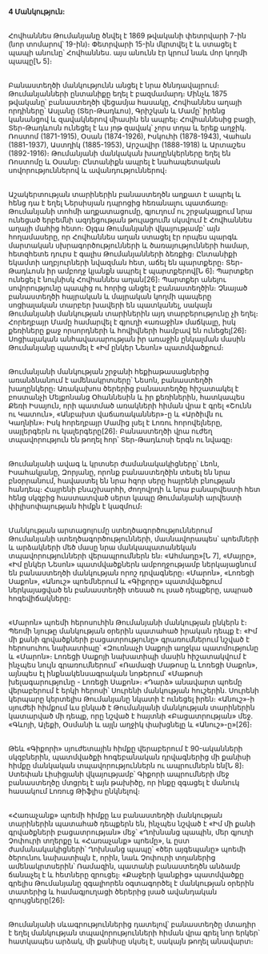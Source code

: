 **4 Մանկություն:**

\
Հովհաննես Թումանյանը ծնվել է 1869 թվականի փետրվարի 7-ին (նոր տոմարով՝ 19-ին)։ Փետրվարի 15-ին մկրտվել է և ստացել է պապի անունը՝ Հովհաննես․ այս անունն էր կրում նաև մոր կողմի պապը[Ն 5]։

\
Բանաստեղծի մանկությունն անցել է նրա ծննդավայրում։ Թումանյանների ընտանիքը եղել է բազմամարդ։ Մինչև 1875 թվականը՝ բանաստեղծի վեցամյա հասակը, Հովհաննես աղայի որդիները՝ Ասլանը (Տեր-Թադևոս), Գրիշկան և Մամը՝ իրենց կանանցով և զավակներով միասին են ապրել։ Հովհաննեսից բացի, Տեր-Թադևոսն ունեցել է ևս յոթ զավակ՝ չորս տղա և երեք աղջիկ․ Ռոստոմ (1871-1915), Օսան (1874-1926), Իսկուհի (1878-1943), Վահան (1881-1937), Աստղիկ (1885-1953), Արշավիր (1888-1918) և Արտաշես (1892-1916)։ Թումանյանի մանկական խաղընկերները եղել են Ռոստոմը և Օսանը։ Ընտանիքն ապրել է նահապետական սովորություններով և ավանդություններով։

\
Աշակերտության տարիներին բանաստեղծն աղքատ է ապրել և հենց դա է եղել Ներսիսյան դպրոցից հեռանալու պատճառը։ Թումանյանի տոհմի աղքատացումը, գյուղում ու շրջակայքում նրա ունեցած երբեմնի ազդեցության թուլացումն սկսվում է Հովհաննես աղայի մահից հետո։ Օլգա Թումանյանի վկայությամբ՝ այն հողամասերը, որ Հովհաննես աղան ստացել էր որպես պարգև մարտական սխրագործությունների և ծառայությունների համար, հետզհետե դուրս է գալիս Թումանյանների ձեռքից։ Ընտանիքի եկամտի աղբյուրների նվազման հետ, աճել են պարտքերը։ Տեր-Թադևոսն իր ամբողջ կյանքն ապրել է պարտքերով[Ն 6]։ Պարտքեր ունեցել է նույնիսկ Հովհաննես աղան[26]։ Պարտքեր անելու սովորությունը պապից ու հորից անցել է բանաստեղծին։ Չնայած բանաստեղծի հայրական և մայրական կողմի պապերը սոցիալական տարբեր խավերի են պատկանել, սակայն Թումանյանի մանկության տարիներին այդ տարբերությունը չի եղել։ Հորեղբայր Մամը համարվել է գյուղի «առաջին» մաճկալը, իսկ քեռիները քաջ որսորդների և հովիվների համբավ են ունեցել[26]։ Սոցիալական անհավասարության իր առաջին ընկալման մասին Թումանյանը պատմել է «Իմ ընկեր Նեսոն» պատմվածքում։

\
Թումանյանի մանկության շրջանի հեքիաթասացներից առանձնանում է ամենակրտսերը՝ Նեսոն, բանաստեղծի խաղընկերը։ Առակախոս ծերերից բանաստեղծը հիշատակել է բոստանչի Մելքոնանց Օհաննեսին և իր քեռիներին, հատկապես Քեռի Իսայուն, որի պատմած առակների հիման վրա է գրել «Շունն ու Կատուն», «Անբախտ վաճառականներ»-ը և «Արծիվն ու Կաղնին»։ Իսկ հորեղբայր Մամից լսել է Լոռու հորովելները, սայլերգերն ու կալերգերը[26]։ Բանաստեղծի վրա ուժեղ տպավորություն են թողել հոր՝ Տեր-Թադևոսի երգն ու նվագը։

\
Թումանյանի ավագ և կրտսեր ժամանակակիցները՝ Լեոն, Իսահակյանը, Զորյանը, որոնք բանաստեղծին տեսել են նրա բնօրրանում, հավաստել են նրա հզոր սերը հայրենի բնության հանդեպ։ Հայրենի բնաշխարհի, ժողովրդի և նրա բանարվեստի հետ հենց սկզբից հաստատված սերտ կապը Թումանյանի արվեստի փիլիսոփայության հիմքն է կազմում։

\
Մանկության արտացոլումը ստեղծագործություններում
Թումանյանի ստեղծագործությունների, մասնավորապես՝ պոեմների և արձակների մեծ մասը նրա մանկապատանեկան տպավորությունների վերապրումներն են։ «Ահմադը»[Ն 7], «Մայրը», «Իմ ընկեր Նեսոն» պատմվածքներն ամբողջությամբ ներկայացնում են բանաստեղծի մանկության որոշ դրվագները։ «Մարոն», «Լոռեցի Սաքոն», «Անուշ» պոեմներում և «Գիքորը» պատմվածքում ներկայացված են բանաստեղծի տեսած ու լսած դեպքերը, ապրած հոգեվիճակները։

\
«Մարոն» պոեմի հերոսուհին Թումանյանի մանկության ընկերն է։ Պեոմի նյութը մանկության օրերին պատահած իրական դեպք է։ «Իմ մի քանի գրվածքների բացատրությունը» գրառումներում նշված է հերոսուհու նախատիպը՝ «Զուռնաչի Սաքոյի աղջկա պատմությունը և «Մարոն»։ Լոռեցի Սաքոյի նախատիպի մասին հիշատակվում է ինչպես նույն գրառումներում՝ «Ռամազի Մաթոսը և Լոռեցի Սաքոն», այնպես էլ ինքնակենսագրական նոթերում՝ «Մաթոսի խելագարությունը - Լոռեցի Սաքոն»։ «Դարձ» անավարտ պոեմը վերաբերում է երկի հերոսի՝ Սուրենի մանկության հուշերին․ Սուրենի կերպարը կերտելիս Թումանյանը նկատի է ունեցել իրեն։ «Անուշ»-ի սյուժեի հիմքում ևս ընկած է Թումանյանի մանկության տարիներին կատարված մի դեպք, որը նշված է հայտնի «Բացատրության» մեջ․ «Գևոյի, Ալեքի, Օսմանի և այլն աղջիկ փախցնելը և «Անուշ»-ը»[26]։

\
Թեև «Գիքորի» սյուժետային հիմքը վերաբերում է 90-ականների սկզբներին, պատմվածքի հոգեբանական դրվագներից մի քանիսի հիմքը մանկական տպավորություններն ու ապրումներն են[Ն 8]։ Ստեփան Լիսիցյանի վկայությամբ՝ Գիքորի ապրումների մեջ բանաստեղծը մտցրել է այն թախիծը, որ ինքը զգացել է մանուկ հասակում Լոռուց Թիֆլիս ընկնելով։

\
«Հառաչանք» պոեմի հիմքը ևս բանաստեղծի մանկության տարիներին պատահած դեպքերն են, ինչպես նշված է «Իմ մի քանի գրվածքների բացատրության» մեջ՝ «Ղոխնանց պապին, մեր գյուղի Չոփուրի տղերքը և «Հառաչանք» պոեմը», և ըստ ժամանակակիցների՝ Ղոխնանց պապը՝ «ծեր այգեպանը» պոեմի ծերունու նախատիպն է, որին, նաև Չոփուրի տղաներից ամենակրտսերին՝ Ռամազին, պատանի բանաստեղծն անձամբ ճանաչել է և հետները զրուցել։ «Քաջերի կյանքից» պատմվածքը գրելիս Թումանյանը զգալիորեն օգտագործել է մանկության օրերին տատերից և համագյուղացի ծերերից լսած ավանդական զրույցները[26]։

\
Թումանյանի սևագրություններից դատելով՝ բանաստեղծը մտադիր է եղել մանկության տպավորությունների հիման վրա գրել նոր երկեր՝ հատկապես արձակ, մի քանիսը սկսել է, սակայն թողել անավարտ։

